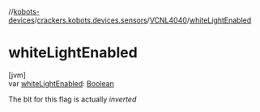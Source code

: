 //[kobots-devices](../../../index.md)/[crackers.kobots.devices.sensors](../index.md)/[VCNL4040](index.md)/[whiteLightEnabled](white-light-enabled.md)

# whiteLightEnabled

[jvm]\
var [whiteLightEnabled](white-light-enabled.md): [Boolean](https://kotlinlang.org/api/latest/jvm/stdlib/kotlin/-boolean/index.html)

The bit for this flag is actually *inverted*
